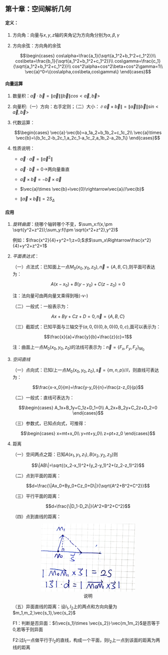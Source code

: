 <head>
  <script src="https://cdn.mathjax.org/mathjax/latest/MathJax.js?config=TeX-AMS-MML_HTMLorMML" type="text/javascript"></script>
  <script type="text/x-mathjax-config">
    MathJax.Hub.Config({
      tex2jax: {
      skipTags: ['script', 'noscript', 'style', 'textarea', 'pre'],
      inlineMath: [['$','$']]
      }
    });
  </script>
</head>

## 第十章：空间解析几何

#### 定义：
1. 方向角：向量与$x,y,z$轴的夹角记为方向角分别为$\alpha,\beta,\gamma$
2. 方向余弦：方向角的余弦

    $$\begin{cases}
        cos\alpha=\frac{a_1}{\sqrt{a_1^2+b_1^2+c_1^2}}\\
        cos\beta=\frac{b_1}{\sqrt{a_1^2+b_1^2+c_1^2}}\\
        cos\gamma=\frac{c_1}{\sqrt{a_1^2+b_1^2+c_1^2}}\\
        cos^2\alpha+cos^2\beta+cos^2\gamma=1\\
        \vec{a}^0=\{cos\alpha,cos\beta,cos\gamma\}
    \end{cases}$$

#### 向量运算
1. 数量积：$\vec{a}·\vec{b}=\|\vec{a}\|\|\vec{b}\|cos<\vec{a},\vec{b}>$

2. 向量积:（一）方向：右手定则；（二）大小：$\|\vec{a}\times \vec{b}\|=\|\vec{a}\|\|\vec{b}\|sin<\vec{a},\vec{b}>$

3. 代数运算：
   
   $$\begin{cases}
    \vec{a}·\vec{b}=a_1a_2+b_1b_2+c_1c_2\\
    \vec{a}\times \vec{b}=\{b_1c_2-b_2c_1,a_2c_1-a_1c_2,a_1b_2-a_2b_1\}
   \end{cases}$$

4. 性质说明：
   
   - $\vec{a}·\vec{a}=\|\vec{a}^2\|$
   
   - $\vec{a}·\vec{b}=0\rightarrow$两向量垂直
   
   - $\vec{a}\times \vec{b}=-\vec{b}\times \vec{a}$
   
   - $\vec{a}\times \vec{b}=\vec{0}\rightarrow\vec{a}//\vec{b}$
   
   - $\|\vec{a}\times \vec{b}\|=2S_{\Delta}$


#### 应用

1. *旋转曲面*：绕哪个轴转哪个不变，$\sum_x:f(x,\pm \sqrt{y^2+z^2});\sum_y:f(\pm \sqrt{x^2+z^2},y^2)$
   
   例如：$\frac{x^2}{4}+y^2=1;z=0;$求$\sum_x\Rightarrow\frac{x^2}{4}+y^2+z^2=1$

2. *平面表达式*：
   
   （一）点法式：已知面上一点$M_0(x_0,y_0,z_0),\vec{n}=\{A,B,C\}$,则平面可表达为：

   $$A(x-x_0)+B(y-y_0)+C(z-z_0)=0$$

   注：法向量可由两向量叉乘得到哦(-v-)

   （二）一般式：一般表示为：

   $$Ax+By+Cz+D=0,\vec{n}=\{A,B,C\}$$

   （三）截距式：已知平面与三轴交于$(a,0,0)(0,b,0)(0,0,c)$,面可以表示为：
   
   $$\frac{x}{a}+\frac{y}{b}+\frac{z}{c}=1$$

   注：曲面上一点$M_0(x_0,y_0,z_0)$的法线可表示为：$\vec{n}=\{F_x,F_y,F_z\}_{M_0}$

3. *空间直线*
   
   （一）点向式：已知$l$上一点$M_0(x_0,y_0,z_0),\vec{s}=\{m,n,p\}//l$，则直线可表达为：

   $$\frac{x-x_0}{m}=\frac{y-y_0}{n}=\frac{z-z_0}{p}$$

   （二）一般式：直线可表达为：

   $$\begin{cases}
    A_1x+B_1y+C_1z+D_1=0\\
    A_2x+B_2y+C_2z+D_2=0
   \end{cases}$$

   （三）参数式，已知点向式，可推得：
   
   $$\begin{cases}
    x=mt+x_0\\
    y=nt+y_0\\
    z=pt+z_0
   \end{cases}$$

4. 距离
   
   （一）空间两点之距：已知$A(x_1,y_1,z_1),B(x_2,y_2,z_3)$则

   $$\|AB\|=\sqrt{(x_2-x_1)^2+(y_2-y_1)^2+(z_2-z_1)^2}$$

   （二）点到平面的距离：

   $$d=\frac{\|Ax_0+By_0+Cz_0+D\|}{\sqrt{A^2+B^2+C^2}}$$

   （三）平行平面的距离：

   $$d=\frac{\|D_1-D_2\|}{A^2+B^2+C^2}$$

   （四）点到直线的距离：


     <div align="center"><img src="../pic/10.1.jpg" width="300"></div>
    <div align="center"> 说明</div>

   （五）异面直线的距离：设$l_1,l_2$上的两点和方向向量为$m_1,m_2,\vec{s_1},\vec{s_2}$
   
   F1：判断是否异面：$(\vec{s_1}\times \vec{s_2})·\vec{m_1m_2}$是否等于$0$,若等于则异面

   F2:过$l_1$一点做平行于$l_2$的直线，构成一个平面，则$l_2$上一点到该面的距离为两线的距离
